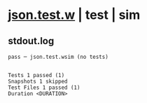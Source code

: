 # [json.test.w](../../../../../examples/tests/valid/json.test.w) | test | sim

## stdout.log
```log
pass ─ json.test.wsim (no tests)
 
 
Tests 1 passed (1)
Snapshots 1 skipped
Test Files 1 passed (1)
Duration <DURATION>
```

